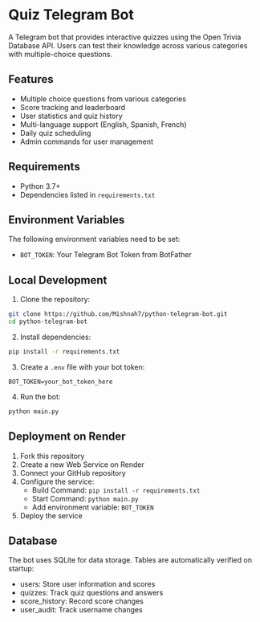 # Quiz Telegram Bot

A Telegram bot that provides interactive quizzes using the Open Trivia Database API. Users can test their knowledge across various categories with multiple-choice questions.

## Features
- Multiple choice questions from various categories
- Score tracking and leaderboard
- User statistics and quiz history
- Multi-language support (English, Spanish, French)
- Daily quiz scheduling
- Admin commands for user management

## Requirements
- Python 3.7+
- Dependencies listed in `requirements.txt`

## Environment Variables
The following environment variables need to be set:
- `BOT_TOKEN`: Your Telegram Bot Token from BotFather

## Local Development
1. Clone the repository:
```bash
git clone https://github.com/Mishnah7/python-telegram-bot.git
cd python-telegram-bot
```

2. Install dependencies:
```bash
pip install -r requirements.txt
```

3. Create a `.env` file with your bot token:
```
BOT_TOKEN=your_bot_token_here
```

4. Run the bot:
```bash
python main.py
```

## Deployment on Render
1. Fork this repository
2. Create a new Web Service on Render
3. Connect your GitHub repository
4. Configure the service:
   - Build Command: `pip install -r requirements.txt`
   - Start Command: `python main.py`
   - Add environment variable: `BOT_TOKEN`
5. Deploy the service

## Database
The bot uses SQLite for data storage. Tables are automatically verified on startup:
- users: Store user information and scores
- quizzes: Track quiz questions and answers
- score_history: Record score changes
- user_audit: Track username changes